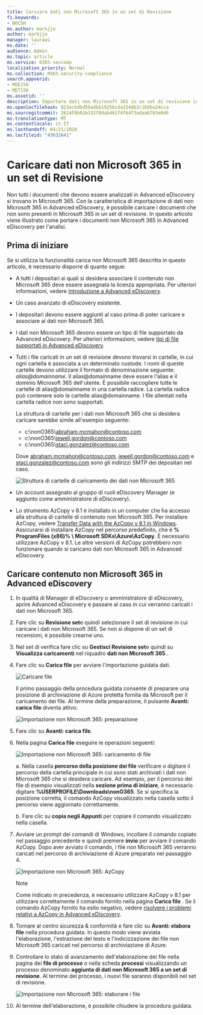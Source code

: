 ```yaml
---
title: Caricare dati non Microsoft 365 in un set di Revisione
f1.keywords:
- NOCSH
ms.author: markjjo
author: markjjo
manager: laurawi
ms.date: ''
audience: Admin
ms.topic: article
ms.service: O365-seccomp
localization_priority: Normal
ms.collection: M365-security-compliance
search.appverid:
- MOE150
- MET150
ms.assetid: ''
description: Importare dati non Microsoft 365 in un set di revisione in un caso di eDiscovery avanzato.
ms.openlocfilehash: 823ecbdbd50adbb1925bcda154db2c1b8ba24cca
ms.sourcegitcommit: 2614f8b81b332f8dab461f4f64f3adaa6703e0d6
ms.translationtype: MT
ms.contentlocale: it-IT
ms.lasthandoff: 04/21/2020
ms.locfileid: "43632641"
---
```

# <a name="load-non-microsoft-365-data-into-a-review-set"></a>Caricare dati non Microsoft 365 in un set di Revisione

Non tutti i documenti che devono essere analizzati in Advanced eDiscovery si trovano in Microsoft 365. Con la caratteristica di importazione di dati non Microsoft 365 in Advanced eDiscovery, è possibile caricare i documenti che non sono presenti in Microsoft 365 in un set di revisione. In questo articolo viene illustrato come portare i documenti non Microsoft 365 in Advanced eDiscovery per l'analisi.

## <a name="before-you-begin"></a>Prima di iniziare

Se si utilizza la funzionalità carica non Microsoft 365 descritta in questo articolo, è necessario disporre di quanto segue:

- A tutti i depositari ai quali si desidera associare il contenuto non Microsoft 365 deve essere assegnata la licenza appropriata. Per ulteriori informazioni, vedere [Introduzione a Advanced eDiscovery](get-started-with-advanced-ediscovery.md#step-1-verify-and-assign-appropriate-licenses).

- Un caso avanzato di eDiscovery esistente.

- I depositari devono essere aggiunti al caso prima di poter caricare e associare ai dati non Microsoft 365.

- I dati non Microsoft 365 devono essere un tipo di file supportato da Advanced eDiscovery. Per ulteriori informazioni, vedere [tipi di file supportati in Advanced eDiscovery](supported-filetypes-ediscovery20.md).

- Tutti i file caricati in un set di revisione devono trovarsi in cartelle, in cui ogni cartella è associata a un determinato custode. I nomi di queste cartelle devono utilizzare il formato di denominazione seguente: *alias@domainname*. Il alias@domainname deve essere l'alias e il dominio Microsoft 365 dell'utente. È possibile raccogliere tutte le cartelle di alias@domainname in una cartella radice. La cartella radice può contenere solo le cartelle alias@domainname. I file allentati nella cartella radice non sono supportati.

   La struttura di cartelle per i dati non Microsoft 365 che si desidera caricare sarebbe simile all'esempio seguente:

   - c:\nonO365\abraham.mcmahon@contoso.com
   - c:\nonO365\jewell.gordon@contoso.com
   - c:\nonO365\staci.gonzalez@contoso.com

   Dove abraham.mcmahon@contoso.com, jewell.gordon@contoso.com e staci.gonzalez@contoso.com sono gli indirizzi SMTP dei depositari nel caso.

   ![Struttura di cartelle di caricamento dei dati non Microsoft 365](../media/3f2dde84-294e-48ea-b44b-7437bd25284c.png)

- Un account assegnato al gruppo di ruoli eDiscovery Manager (e aggiunto come amministratore di eDiscovery).

- Lo strumento AzCopy v 8.1 è installato in un computer che ha accesso alla struttura di cartelle di contenuto non Microsoft 365. Per installare AzCopy, vedere [Transfer Data with the AzCopy v 8.1 in Windows](https://docs.microsoft.com/previous-versions/azure/storage/storage-use-azcopy). Assicurarsi di installare AzCopy nel percorso predefinito, che è **% ProgramFiles (x86)% \ Microsoft SDKs\Azure\AzCopy**. È necessario utilizzare AzCopy v 8.1. Le altre versioni di AzCopy potrebbero non funzionare quando si caricano dati non Microsoft 365 in Advanced eDiscovery.


## <a name="upload-non-microsoft-365-content-into-advanced-ediscovery"></a>Caricare contenuto non Microsoft 365 in Advanced eDiscovery

1. In qualità di Manager di eDiscovery o amministratore di eDiscovery, aprire Advanced eDiscovery e passare al caso in cui verranno caricati i dati non Microsoft 365.  

2. Fare clic su **Revisione set**e quindi selezionare il set di revisione in cui caricare i dati non Microsoft 365.  Se non si dispone di un set di recensioni, è possibile crearne uno. 
 
3. Nel set di verifica fare clic su **Gestisci Revisione set**e quindi su **Visualizza caricamenti** nel riquadro **dati non Microsoft 365** .

4. Fare clic su **Carica file** per avviare l'importazione guidata dati.

   ![Caricare file](../media/574f4059-4146-4058-9df3-ec97cf28d7c7.png)

   Il primo passaggio della procedura guidata consente di preparare una posizione di archiviazione di Azure protetta fornita da Microsoft per il caricamento dei file.  Al termine della preparazione, il pulsante **Avanti: carica file** diventa attivo.

   ![Importazione non Microsoft 365: preparazione](../media/0670a347-a578-454a-9b3d-e70ef47aec57.png)
 
5. Fare clic su **Avanti: carica file**.

6. Nella pagina **Carica file** eseguire le operazioni seguenti:

   ![Importazione non Microsoft 365: caricamento di file](../media/3ea53b5d-7f9b-4dfc-ba63-90a38c14d41a.png)

   a. Nella casella **percorso della posizione dei file** verificare o digitare il percorso della cartella principale in cui sono stati archiviati i dati non Microsoft 365 che si desidera caricare. Ad esempio, per il percorso dei file di esempio visualizzati nella **sezione prima di iniziare**, è necessario digitare **%USERPROFILE\Downloads\nonO365**. Se si specifica la posizione corretta, il comando AzCopy visualizzato nella casella sotto il percorso viene aggiornato correttamente.

   b. Fare clic su **copia negli Appunti** per copiare il comando visualizzato nella casella.

7. Avviare un prompt dei comandi di Windows, incollare il comando copiato nel passaggio precedente e quindi premere **invio** per avviare il comando AzCopy.  Dopo aver avviato il comando, i file non Microsoft 365 verranno caricati nel percorso di archiviazione di Azure preparato nel passaggio 4.

   ![Importazione non Microsoft 365: AzCopy](../media/504e2dbe-f36f-4f36-9b08-04aea85d8250.png)

   > [!NOTE]
   > Come indicato in precedenza, è necessario utilizzare AzCopy v 8.1 per utilizzare correttamente il comando fornito nella pagina **Carica file** . Se il comando AzCopy fornito ha esito negativo, vedere [risolvere i problemi relativi a AzCopy in Advanced eDiscovery](troubleshooting-azcopy.md).

8. Tornare al centro sicurezza & conformità e fare clic su **Avanti: elabora file** nella procedura guidata.  In questo modo viene avviata l'elaborazione, l'estrazione del testo e l'indicizzazione dei file non Microsoft 365 caricati nel percorso di archiviazione di Azure.  

9. Controllare lo stato di avanzamento dell'elaborazione dei file nella pagina dei **file di processo** o nella scheda **processi** visualizzando un processo denominato **aggiunta di dati non Microsoft 365 a un set di revisione**.  Al termine del processo, i nuovi file saranno disponibili nel set di revisione.

   ![Importazione non Microsoft 365: elaborare i file](../media/218b1545-416a-4a9f-9b25-3b70e8508f67.png)

10. Al termine dell'elaborazione, è possibile chiudere la procedura guidata.
